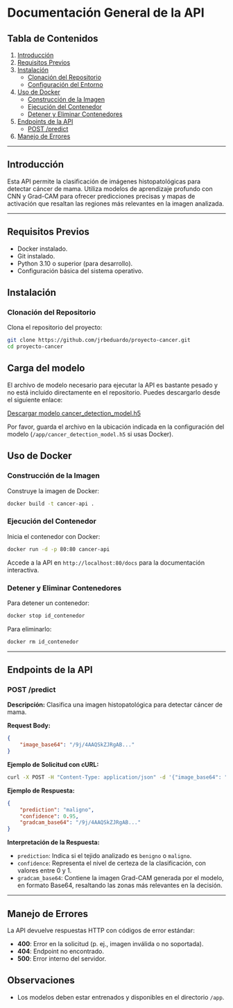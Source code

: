 # Documentación General de la API

## Tabla de Contenidos
1. [Introducción](#introducción)
2. [Requisitos Previos](#requisitos-previos)
3. [Instalación](#instalación)
   - [Clonación del Repositorio](#clonación-del-repositorio)
   - [Configuración del Entorno](#configuración-del-entorno)
4. [Uso de Docker](#uso-de-docker)
   - [Construcción de la Imagen](#construcción-de-la-imagen)
   - [Ejecución del Contenedor](#ejecución-del-contenedor)
   - [Detener y Eliminar Contenedores](#detener-y-eliminar-contenedores)
5. [Endpoints de la API](#endpoints-de-la-api)
   - [POST /predict](#post-predict)
6. [Manejo de Errores](#manejo-de-errores)

---

## Introducción
Esta API permite la clasificación de imágenes histopatológicas para detectar cáncer de mama. Utiliza modelos de aprendizaje profundo con CNN y Grad-CAM para ofrecer predicciones precisas y mapas de activación que resaltan las regiones más relevantes en la imagen analizada.

---

## Requisitos Previos
- Docker instalado.
- Git instalado.
- Python 3.10 o superior (para desarrollo).
- Configuración básica del sistema operativo.

## Instalación

### Clonación del Repositorio
Clona el repositorio del proyecto:
```bash
git clone https://github.com/jrbeduardo/proyecto-cancer.git
cd proyecto-cancer
```

## Carga del modelo

El archivo de modelo necesario para ejecutar la API es bastante pesado y no está incluido directamente en el repositorio. Puedes descargarlo desde el siguiente enlace:

[Descargar modelo cancer_detection_model.h5](https://drive.google.com/file/d/1dDQc0MbJ7ISSx5R4_XZDaKuU0P8YSR7M/view?usp=sharing)

Por favor, guarda el archivo en la ubicación indicada en la configuración del modelo (`/app/cancer_detection_model.h5` si usas Docker).

## Uso de Docker

### Construcción de la Imagen
Construye la imagen de Docker:
```bash
docker build -t cancer-api .
```

### Ejecución del Contenedor
Inicia el contenedor con Docker:
```bash
docker run -d -p 80:80 cancer-api
```
Accede a la API en `http://localhost:80/docs` para la documentación interactiva.

### Detener y Eliminar Contenedores
Para detener un contenedor:
```bash
docker stop id_contenedor
```
Para eliminarlo:
```bash
docker rm id_contenedor
```

---

## Endpoints de la API

### POST /predict
**Descripción:** Clasifica una imagen histopatológica para detectar cáncer de mama.

**Request Body:**
```json
{
    "image_base64": "/9j/4AAQSkZJRgAB..."
}
```

**Ejemplo de Solicitud con cURL:**
```bash
curl -X POST -H "Content-Type: application/json" -d '{"image_base64": "base64_string"}' http://localhost:80/predict
```

**Ejemplo de Respuesta:**
```json
{
    "prediction": "maligno",
    "confidence": 0.95,
    "gradcam_base64": "/9j/4AAQSkZJRgAB..."
}
```

**Interpretación de la Respuesta:**
- `prediction`: Indica si el tejido analizado es `benigno` o `maligno`.
- `confidence`: Representa el nivel de certeza de la clasificación, con valores entre 0 y 1.
- `gradcam_base64`: Contiene la imagen Grad-CAM generada por el modelo, en formato Base64, resaltando las zonas más relevantes en la decisión.

---

## Manejo de Errores
La API devuelve respuestas HTTP con códigos de error estándar:
- **400**: Error en la solicitud (p. ej., imagen inválida o no soportada).
- **404**: Endpoint no encontrado.
- **500**: Error interno del servidor.

## Observaciones

- Los modelos deben estar entrenados y disponibles en el directorio `/app`.

